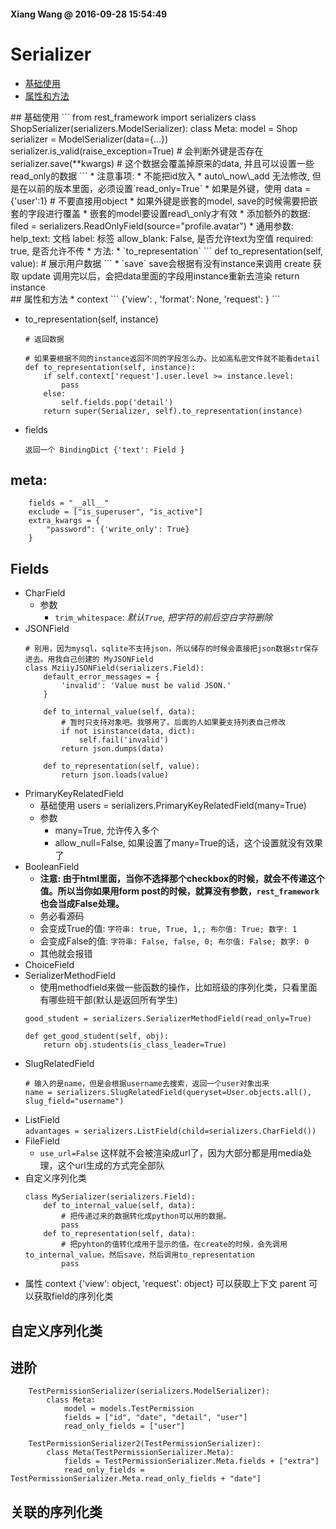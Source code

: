 #### Xiang Wang @ 2016-09-28 15:54:49


# Serializer
* [基础使用](#basic)
* [属性和方法](#method)

<div id="basic"></div>
## 基础使用
```
    from rest_framework import serializers
    class ShopSerializer(serializers.ModelSerializer):
        class Meta:
            model = Shop
    serializer = ModelSerializer(data={...})
    serializer.is_valid(raise_exception=True)  # 会判断外键是否存在
    serializer.save(**kwargs)  # 这个数据会覆盖掉原来的data, 并且可以设置一些read_only的数据
```
* 注意事项:
    * 不能把id放入
    * auto\_now\_add 无法修改, 但是在以前的版本里面，必须设置`read_only=True`
    * 如果是外键，使用 data = {'user':1}  # 不要直接用object
    * 如果外键是嵌套的model, save的时候需要把嵌套的字段进行覆盖
    * 嵌套的model要设置read\_only才有效
* 添加额外的数据: filed = serializers.ReadOnlyField(source="profile.avatar")
* 通用参数:
    help_text: 文档
    label: 标签
    allow_blank: False, 是否允许text为空值
    required: true, 是否允许不传
* 方法:
    * `to_representation`
        ```
        def to_representation(self, value):  # 展示用户数据
        ```
    * `save`
        save会根据有没有instance来调用 create 获取 update
        调用完以后，会把data里面的字段用instance重新去渲染
        return instance


<div id="method"></div>
## 属性和方法
* context
    ```
    {'view': <views.DetailView object>,
     'format': None,
     'request': <rest_framework.request.Request object>}
    ```

* to_representation(self, instance)
    ```
    # 返回数据

    # 如果要根据不同的instance返回不同的字段怎么办。比如高私密文件就不能看detail
    def to_representation(self, instance):
        if self.context['request'].user.level >= instance.level:
            pass
        else:
            self.fields.pop('detail')
        return super(Serializer, self).to_representation(instance)
    ```

* fields
    ```
    返回一个 BindingDict {'text': Field }
    ```

## meta:
```
    fields = "__all__"
    exclude = ["is_superuser", "is_active"]
    extra_kwargs = {
        "password": {'write_only': True}
    }
```

## Fields
* CharField
    * 参数
        * `trim_whitespace`: *默认`True`, 把字符的前后空白字符删除*
* JSONField
    ```
    # 别用，因为mysql，sqlite不支持json，所以储存的时候会直接把json数据str保存进去。用我自己创建的 MyJSONField
    class MziiyJSONField(serializers.Field):
        default_error_messages = {
            'invalid': 'Value must be valid JSON.'
        }

        def to_internal_value(self, data):
            # 暂时只支持对象吧。我够用了。后面的人如果要支持列表自己修改
            if not isinstance(data, dict):
                self.fail('invalid')
            return json.dumps(data)

        def to_representation(self, value):
            return json.loads(value)
    ```
* PrimaryKeyRelatedField
    * 基础使用
        users = serializers.PrimaryKeyRelatedField(many=True)
    * 参数
        * many=True, 允许传入多个
        * allow_null=False, 如果设置了many=True的话，这个设置就没有效果了
* BooleanField
    * **注意: 由于html里面，当你不选择那个checkbox的时候，就会不传递这个值。所以当你如果用form post的时候，就算没有参数，`rest_framework`也会当成False处理。**
    * 务必看源码
    * 会变成True的值: `字符串: true, True, 1,; 布尔值: True; 数字: 1`
    * 会变成False的值: `字符串: False, false, 0; 布尔值: False; 数字: 0`
    * 其他就会报错
* ChoiceField
* SerializerMethodField
    * 使用methodfield来做一些函数的操作，比如班级的序列化类，只看里面有哪些班干部(默认是返回所有学生)
    ```
    good_student = serializers.SerializerMethodField(read_only=True)

    def get_good_student(self, obj):
        return obj.students(is_class_leader=True)
    ```
* SlugRelatedField
    ```
    # 输入的是name，但是会根据username去搜索，返回一个user对象出来
    name = serializers.SlugRelatedField(queryset=User.objects.all(), slug_field="username")
    ```
* ListField  
    `advantages = serializers.ListField(child=serializers.CharField())`
* FileField
    * `use_url=False` 这样就不会被渲染成url了，因为大部分都是用media处理，这个url生成的方式完全部队
* 自定义序列化类
    ```
    class MySerializer(serializers.Field):
        def to_internal_value(self, data):
            # 把传递过来的数据转化成python可以用的数据。
            pass
        def to_representation(self, data):
            # 把pyhton的值转化成用于显示的值。在create的时候，会先调用to_internal_value，然后save，然后调用to_representation
            pass
    ```
* 属性
    context
        {'view': object, 'request': object} 可以获取上下文
    parent
        可以获取field的序列化类


## 自定义序列化类

## 进阶
```
    TestPermissionSerializer(serializers.ModelSerializer):
        class Meta:
            model = models.TestPermission
            fields = ["id", "date", "detail", "user"]
            read_only_fields = ["user"]

    TestPermissionSerializer2(TestPermissionSerializer):
        class Meta(TestPermissionSerializer.Meta):
            fields = TestPermissionSerializer.Meta.fields + ["extra"]
            read_only_fields = TestPermissionSerializer.Meta.read_only_fields + "date"]
```

## 关联的序列化类
